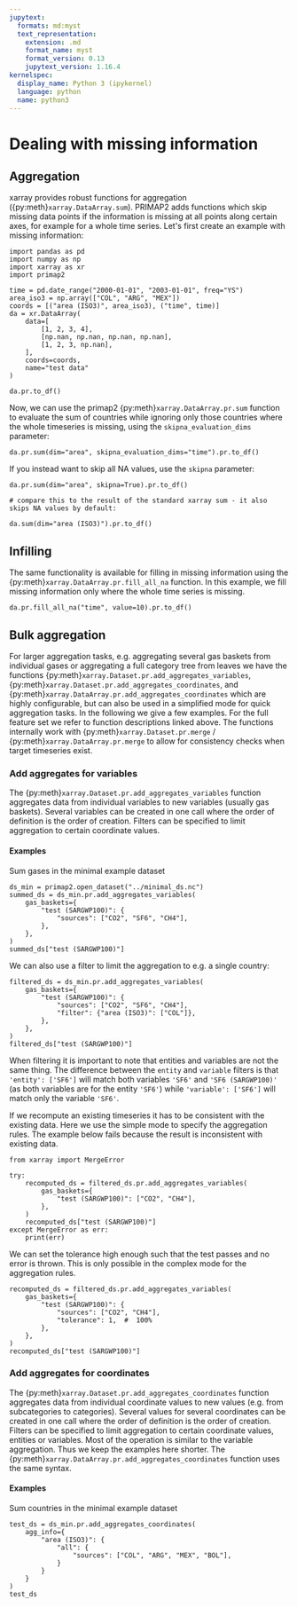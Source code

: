 ```yaml
---
jupytext:
  formats: md:myst
  text_representation:
    extension: .md
    format_name: myst
    format_version: 0.13
    jupytext_version: 1.16.4
kernelspec:
  display_name: Python 3 (ipykernel)
  language: python
  name: python3
---
```


# Dealing with missing information

## Aggregation

xarray provides robust functions for aggregation ({py:meth}`xarray.DataArray.sum`).
PRIMAP2 adds functions which skip missing data points if the
information is missing at all points along certain axes, for example for
a whole time series.
Let's first create an example with missing information:

```{code-cell} ipython3
import pandas as pd
import numpy as np
import xarray as xr
import primap2

time = pd.date_range("2000-01-01", "2003-01-01", freq="YS")
area_iso3 = np.array(["COL", "ARG", "MEX"])
coords = [("area (ISO3)", area_iso3), ("time", time)]
da = xr.DataArray(
    data=[
        [1, 2, 3, 4],
        [np.nan, np.nan, np.nan, np.nan],
        [1, 2, 3, np.nan],
    ],
    coords=coords,
    name="test data"
)

da.pr.to_df()
```

Now, we can use the primap2 {py:meth}`xarray.DataArray.pr.sum` function to evaluate the sum of countries
while ignoring only those countries where the whole timeseries is missing, using the
`skipna_evaluation_dims` parameter:

```{code-cell} ipython3
da.pr.sum(dim="area", skipna_evaluation_dims="time").pr.to_df()
```

If you instead want to skip all NA values, use the `skipna` parameter:

```{code-cell} ipython3
da.pr.sum(dim="area", skipna=True).pr.to_df()
```

```{code-cell} ipython3
# compare this to the result of the standard xarray sum - it also skips NA values by default:

da.sum(dim="area (ISO3)").pr.to_df()
```

## Infilling

The same functionality is available for filling in missing information using the
{py:meth}`xarray.DataArray.pr.fill_all_na` function.
In this example, we fill missing information only where the whole time series is missing.

```{code-cell} ipython3
da.pr.fill_all_na("time", value=10).pr.to_df()
```

## Bulk aggregation

For larger aggregation tasks, e.g. aggregating several gas baskets from individual gases or aggregating a full category tree from leaves we have the functions {py:meth}`xarray.Dataset.pr.add_aggregates_variables`, {py:meth}`xarray.Dataset.pr.add_aggregates_coordinates`, and {py:meth}`xarray.DataArray.pr.add_aggregates_coordinates` which are highly configurable, but can also be used in a simplified mode for quick aggregation tasks. In the following we give a few examples. For the full feature set we refer to function descriptions linked above. The functions internally work with {py:meth}`xarray.Dataset.pr.merge` / {py:meth}`xarray.DataArray.pr.merge` to allow for consistency checks when target timeseries exist.

### Add aggregates for variables

The {py:meth}`xarray.Dataset.pr.add_aggregates_variables` function aggregates data from individual variables to new variables (usually gas baskets). Several variables can be created in one call where the order of definition is the order of creation. Filters can be specified to limit aggregation to certain coordinate values.

#### Examples

Sum gases in the minimal example dataset

```{code-cell} ipython3
ds_min = primap2.open_dataset("../minimal_ds.nc")
summed_ds = ds_min.pr.add_aggregates_variables(
    gas_baskets={
        "test (SARGWP100)": {
            "sources": ["CO2", "SF6", "CH4"],
        },
    },
)
summed_ds["test (SARGWP100)"]
```

We can also use a filter to limit the aggregation to e.g. a single country:

```{code-cell} ipython3
filtered_ds = ds_min.pr.add_aggregates_variables(
    gas_baskets={
        "test (SARGWP100)": {
            "sources": ["CO2", "SF6", "CH4"],
            "filter": {"area (ISO3)": ["COL"]},
        },
    },
)
filtered_ds["test (SARGWP100)"]
```
When filtering it is important to note that entities and variables are not the same thing. The difference between the `entity` and `variable` filters is that `'entity': ['SF6']` will match both variables `'SF6'` and `'SF6 (SARGWP100)'` (as both variables are for the entity `'SF6'`) while `'variable': ['SF6']` will match only the variable `'SF6'`.

If we recompute an existing timeseries it has to be consistent with the existing data. Here we use the simple mode to specify the aggregation rules. The example below fails because the result is inconsistent with existing data.

```{code-cell} ipython3
from xarray import MergeError

try:
    recomputed_ds = filtered_ds.pr.add_aggregates_variables(
        gas_baskets={
            "test (SARGWP100)": ["CO2", "CH4"],
        },
    )
    recomputed_ds["test (SARGWP100)"]
except MergeError as err:
    print(err)
```

We can set the tolerance high enough such that the test passes and no error is thrown. This is only possible in the complex mode for the aggregation rules.

```{code-cell} ipython3
recomputed_ds = filtered_ds.pr.add_aggregates_variables(
    gas_baskets={
        "test (SARGWP100)": {
            "sources": ["CO2", "CH4"],
            "tolerance": 1,  #  100%
        },
    },
)
recomputed_ds["test (SARGWP100)"]
```

### Add aggregates for coordinates

The {py:meth}`xarray.Dataset.pr.add_aggregates_coordinates` function aggregates data from individual coordinate values to new values (e.g. from subcategories to categories). Several values for several coordinates can be created in one call where the order of definition is the order of creation. Filters can be specified to limit aggregation to certain coordinate values, entities or variables. Most of the operation is similar to the variable aggregation. Thus we keep the examples here shorter. The {py:meth}`xarray.DataArray.pr.add_aggregates_coordinates` function uses the same syntax.

#### Examples

Sum countries in the minimal example dataset

```{code-cell} ipython3
test_ds = ds_min.pr.add_aggregates_coordinates(
    agg_info={
        "area (ISO3)": {
            "all": {
                "sources": ["COL", "ARG", "MEX", "BOL"],
            }
        }
    }
)
test_ds
```
